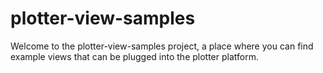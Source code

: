 # plotter-view-samples
Welcome to the plotter-view-samples project, a place where you can find example views that can be plugged into the plotter platform.